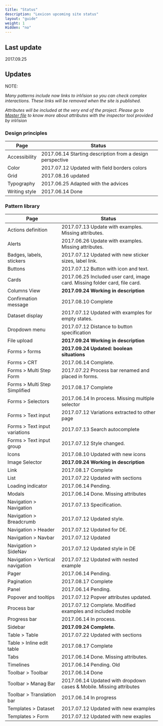 ```yaml
---
title: "Status"
description: "Lexicon upcoming site status"
layout: "guide"
weight: 1
Hidden: "no"
---
```


## Last update

2017.09.25

## Updates

NOTE:

*Many patterns include now links to inVision so you can check complex interactions. These links will be removed when the site is published.*

*Attributes will be included at the very end of the project. Please go to [Master file](https://liferay.invisionapp.com/share/PSAI8IVRY) to know more about attributes with the inspector tool provided by inVision*

### Design principles

| Page | Status |
| ---- | ----- |
| Accessibility | 2017.06.14 Starting description from a design perspective |
| Color | 2017.07.12 Updated with field borders colors |
| Grid | 2017.08.16 updated |
| Typography | 2017.06.25 Adapted with the advices |
| Writing style | 2017.06.14 Done |

### Pattern library

| Page | Status |
| ---- | ----- |
| Actions definition | 2017.07.13 Update with examples. Missing attributes. |
| Alerts | 2017.06.26 Update with examples. Missing attributes. |
| Badges, labels, stickers | 2017.07.12 Updated with new sticker sizes, label link. |
| Buttons | 2017.07.12 Button with icon and text. |
| Cards | 2017.06.25 Included user card, image card. Missing folder card, file card. |
| Columns View | **2017.09.24 Working in description** |
| Confirmation message | 2017.08.10 Complete |
| Dataset display | 2017.07.12 Updated with examples for empty states. |
| Dropdown menu | 2017.07.12 Distance to button specification |
| File upload | **2017.09.24 Working in description** |
| Forms > forms | **2017.09.24 Updated: boolean situations** |
| Forms > CRT | 2017.06.14 Complete. |
| Forms > Multi Step Form | 2017.07.22 Process bar renamed and placed in forms. |
| Forms > Multi Step Simplified | 2017.08.17 Complete |
| Forms > Selectors | 2017.06.14 In process. Missing multiple selector |
| Forms > Text input | 2017.07.12 Variations extracted to other page |
| Forms > Text input variations | 2017.07.13 Search autocomplete |
| Forms > Text input group | 2017.07.12 Style changed. |
| Icons | 2017.08.10 Updated with new icons |
| Image Selector | **2017.09.24 Working in description** |
| Link | 2017.08.17 Complete |
| List | 2017.07.22 Updated with sections |
| Loading indicator | 2017.06.14 Pending. |
| Modals | 2017.06.14 Done. Missing attributes |
| Navigation > Navigation | 2017.07.13 Specification. |
| Navigation > Breadcrumb | 2017.07.12 Updated style. |
| Navigation > Header | 2017.07.12 Updated for DE. |
| Navigation > Navbar | 2017.07.12 Updated |
| Navigation > SideNav | 2017.07.12 Updated style in DE |
| Navigation > Vertical navigation | 2017.07.12 Updated with nested example |
| Pager | 2017.06.14 Pending. |
| Pagination | 2017.08.17 Complete |
| Panel | 2017.06.14 Pending. |
| Popover and tooltips | 2017.07.12 Popver attributes updated. |
| Process bar | 2017.07.12 Complete. Modified examples and included mobile |
| Progress bar | 2017.06.14 In process. |
| Sidebar | **2017.09.24 Complete.** |
| Table > Table | 2017.07.22 Updated with sections |
| Table > Inline edit table | 2017.08.17 Complete |
| Tabs | 2017.06.14 Done. Missing attributes. |
| Timelines | 2017.06.14 Pending. Old |
| Toolbar > Toolbar | 2017.06.14 Done |
| Toolbar > Manag Bar | 2017.06.14 Updated with dropdown cases & Mobile. Missing attributes |
| Toolbar > Translation bar | 2017.06.14 In progress |
| Templates > Dataset | 2017.07.12 Updated with new examples |
| Templates > Form | 2017.07.12 Updated with new exaples |
